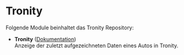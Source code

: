 # Tronity

Folgende Module beinhaltet das Tronity Repository:

- __Tronity__ ([Dokumentation](Tronity))  
	Anzeige der zuletzt aufgezeichneten Daten eines Autos in Tronity.